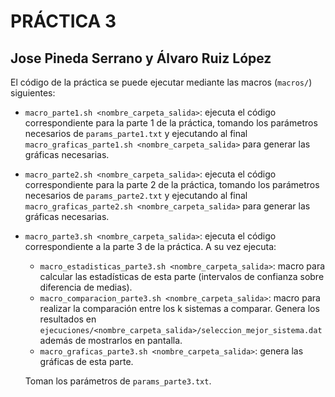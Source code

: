 # PRÁCTICA 3
## Jose Pineda Serrano y Álvaro Ruiz López

El código de la práctica se puede ejecutar mediante las macros (`macros/`) siguientes:

- `macro_parte1.sh <nombre_carpeta_salida>`: ejecuta el código correspondiente para
la parte 1 de la práctica, tomando los parámetros necesarios de `params_parte1.txt` y 
ejecutando al final `macro_graficas_parte1.sh <nombre_carpeta_salida>` para generar
las gráficas necesarias.
- `macro_parte2.sh <nombre_carpeta_salida>`: ejecuta el código correspondiente para
la parte 2 de la práctica, tomando los parámetros necesarios de `params_parte2.txt` y 
ejecutando al final `macro_graficas_parte2.sh <nombre_carpeta_salida>` para generar
las gráficas necesarias.
- `macro_parte3.sh <nombre_carpeta_salida>`: ejecuta el código correspondiente a la parte 3 de la práctica. A su vez ejecuta:

    - `macro_estadisticas_parte3.sh <nombre_carpeta_salida>`: macro para calcular las estadísticas de esta parte (intervalos de confianza sobre diferencia de medias).
    - `macro_comparacion_parte3.sh <nombre_carpeta_salida>`: macro para realizar la comparación entre los k sistemas a comparar. Genera los resultados en `ejecuciones/<nombre_carpeta_salida>/seleccion_mejor_sistema.dat` además de mostrarlos en pantalla.
    - `macro_graficas_parte3.sh <nombre_carpeta_salida>`: genera las gráficas de esta parte.

    Toman los parámetros de `params_parte3.txt`.